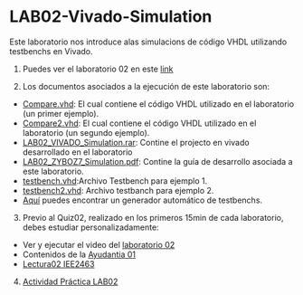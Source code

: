 # LAB02-Vivado-Simulation

Este laboratorio nos introduce alas simulacions de código VHDL utilizando testbenchs en Vivado.

1. Puedes ver el laboratorio 02 en este [link](https://youtu.be/QokZ1R7vCYQ)

2. Los documentos asociados a la ejecución de este laboratorio son:

* [Compare.vhd](https://github.com/IEE2463-SEP/LAB02-Vivado-Simulation/blob/main/Compare.vhd): El cual contiene el código VHDL utilizado en el laboratorio (un primer ejemplo).
* [Compare2.vhd](https://github.com/IEE2463-SEP/LAB02-Vivado-Simulation/blob/main/Compare2.vhd): El cual contiene el código VHDL utilizado en el laboratorio (un segundo ejemplo).
* [LAB02_VIVADO_Simulation.rar](https://github.com/IEE2463-SEP/LAB02-Vivado-Simulation/blob/main/LAB02_Vivado_Simulation.rar): Contine el projecto en vivado desarrollado en el laboratorio
* [LAB02_ZYBOZ7_Simulation.pdf](https://github.com/IEE2463-SEP/LAB02-Vivado-Simulation/blob/main/LAB02_ZYBOZ7_Simulation.pdf): Contine la guía de desarrollo asociada a este laboratorio.
* [testbench.vhd](https://github.com/IEE2463-SEP/LAB02-Vivado-Simulation/blob/main/testbench.vhd):Archivo Testbench para ejemplo 1.
* [testbench2.vhd](https://github.com/IEE2463-SEP/LAB02-Vivado-Simulation/blob/main/testbench2.vhd): Archivo testbanch para ejemplo 2.
* [Aquí](https://www.doulos.com/knowhow/perl/vhdl-testbench-creation-using-perl/) puedes encontrar un generador automático de testbenchs. 

3. Previo al Quiz02, realizado en los primeros 15min de cada laboratorio, debes estudiar personalizadamente:

* Ver y ejecutar el video del [laboratorio 02](https://youtu.be/QokZ1R7vCYQ)
* Contenidos de la [Ayudantia 01](https://youtu.be/KSbtyjlAkPU)
* [Lectura02 IEE2463](https://github.com/IEE2463-SEP/Lecturas)

4. [Actividad Práctica LAB02](https://github.com/IEE2463-SEP/LAB02-Vivado-Simulation/blob/main/LAB02_Simulation.pptx)
